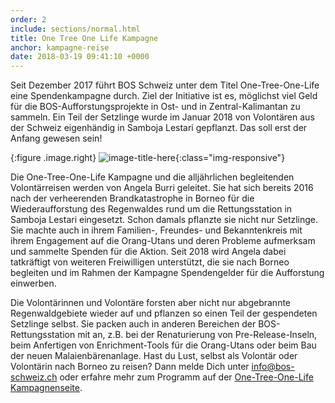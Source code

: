 ```yaml
---
order: 2
include: sections/normal.html
title: One Tree One Life Kampagne
anchor: kampagne-reise
date: 2018-03-19 09:41:10 +0000
---
```

Seit Dezember 2017 führt BOS Schweiz unter dem Titel One-Tree-One-Life eine Spendenkampagne durch. Ziel der Initiative ist es, möglichst viel Geld für die BOS-Aufforstungsprojekte in Ost- und in Zentral-Kalimantan zu sammeln. Ein Teil der Setzlinge wurde im Januar 2018 von Volontären aus der Schweiz eigenhändig in Samboja Lestari gepflanzt. Das soll erst der Anfang gewesen sein!

{:figure .image.right}
![image-title-here](assets/img/portraits/angela_burri.jpg){:class="img-responsive"}

Die One-Tree-One-Life Kampagne und die alljährlichen begleitenden Volontärreisen werden von Angela Burri geleitet. Sie hat sich bereits 2016 nach der verheerenden Brandkatastrophe in Borneo für die Wiederaufforstung des Regenwaldes rund um die Rettungsstation in Samboja Lestari eingesetzt. Schon damals pflanzte sie nicht nur Setzlinge. Sie machte auch in ihrem Familien-, Freundes- und Bekanntenkreis mit ihrem Engagement auf die Orang-Utans und deren Probleme aufmerksam und sammelte Spenden für die Aktion. Seit 2018 wird Angela dabei tatkräftigt von weiteren Freiwilligen unterstützt, die sie nach Borneo begleiten und im Rahmen der Kampagne Spendengelder für die Aufforstung einwerben. 

Die Volontärinnen und Volontäre forsten aber nicht nur abgebrannte Regenwaldgebiete wieder auf und pflanzen so einen Teil der gespendeten Setzlinge selbst. Sie packen auch in anderen Bereichen der BOS-Rettungsstation mit an, z.B. bei der Renaturierung von Pre-Release-Inseln, beim Anfertigen von Enrichment-Tools für die Orang-Utans oder beim Bau der neuen Malaienbärenanlage. Hast du Lust, selbst als Volontär oder Volontärin nach Borneo zu reisen? Dann melde Dich unter info@bos-schweiz.ch oder erfahre mehr zum Programm auf der [One-Tree-One-Life Kampagnenseite](http://one-tree-one-life.org/#campaign).